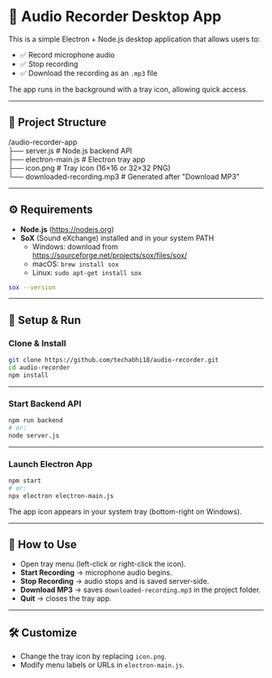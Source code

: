 # 🎤 Audio Recorder Desktop App

This is a simple Electron + Node.js desktop application that allows users to:

- ✅ Record microphone audio
- ✅ Stop recording
- ✅ Download the recording as an `.mp3` file

The app runs in the background with a tray icon, allowing quick access.

---

## 📁 Project Structure
/audio-recorder-app  
├── server.js               # Node.js backend API  
├── electron-main.js        # Electron tray app  
├── icon.png                # Tray icon (16×16 or 32×32 PNG)  
└── downloaded-recording.mp3 # Generated after "Download MP3"  

---

## ⚙️ Requirements

- **Node.js** (https://nodejs.org)  
- **SoX** (Sound eXchange) installed and in your system PATH  
  - Windows: download from https://sourceforge.net/projects/sox/files/sox/  
  - macOS: `brew install sox`  
  - Linux: `sudo apt-get install sox`

```bash
sox --version
```
---

## 🚀 Setup & Run

### Clone & Install

```bash
git clone https://github.com/techabhi18/audio-recorder.git
cd audio-recorder
npm install
```
---

### Start Backend API

```bash
npm run backend
# or:
node server.js
```
---

### Launch Electron App

```bash
npm start
# or:
npx electron electron-main.js
```
The app icon appears in your system tray (bottom-right on Windows).

---

## 🧪 How to Use

- Open tray menu (left-click or right-click the icon).
- **Start Recording** → microphone audio begins.
- **Stop Recording** → audio stops and is saved server-side.
- **Download MP3** → saves `downloaded-recording.mp3` in the project folder.
- **Quit** → closes the tray app.

---

## 🛠️ Customize

- Change the tray icon by replacing `icon.png`.
- Modify menu labels or URLs in `electron-main.js`.

